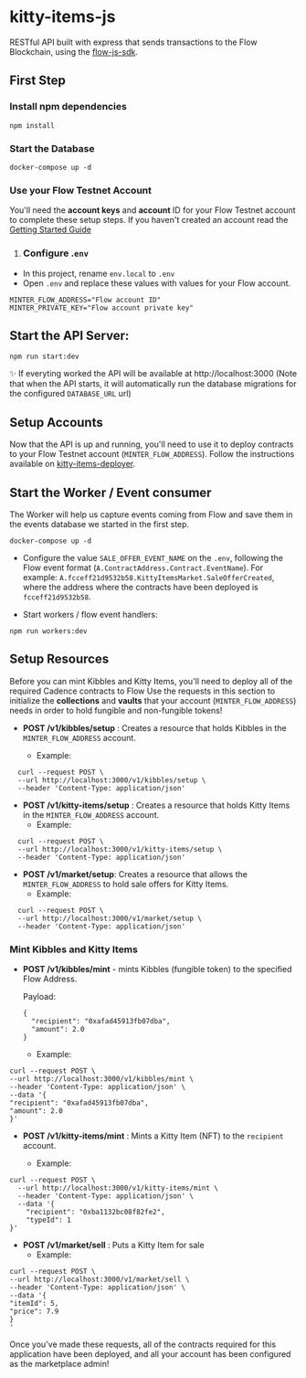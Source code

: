 # kitty-items-js

RESTful API built with express that sends transactions to the Flow Blockchain, using the [flow-js-sdk](https://github.com/onflow/flow-js-sdk/).

## First Step

### Install npm dependencies

```
npm install
```

### Start the Database

```
docker-compose up -d
```

### Use your Flow Testnet Account
You'll need the **account keys** and **account** ID for your Flow Testnet account to complete these setup steps.
If you haven't created an account read the [Getting Started Guide](https://github.com/onflow/kitty-items/tree/mackenzie/updates-readme#-get-started)

1. ### Configure .`env`
- In this project, rename `env.local` to `.env`
- Open `.env` and replace these values with values for your Flow account.
```
MINTER_FLOW_ADDRESS="Flow account ID"  
MINTER_PRIVATE_KEY="Flow account private key"
```

## Start the API Server:

```
npm run start:dev
```
✨ If everyting worked the API will be available at http://localhost:3000
(Note that when the API starts, it will automatically run the database migrations for the configured `DATABASE_URL` url)

## Setup Accounts

Now that the API is up and running, you'll need to use it to deploy contracts to your Flow Testnet account (`MINTER_FLOW_ADDRESS`). 
Follow the instructions available on [kitty-items-deployer](https://github.com/dapperlabs/kitty-items/tree/master/kitty-items-deployer).


## Start the Worker / Event consumer

The Worker will help us capture events coming from Flow and save them in the events database we started in the first step.

```
docker-compose up -d
```

- Configure the value `SALE_OFFER_EVENT_NAME` on the `.env`, following the Flow event
  format (`A.ContractAddress.Contract.EventName`). For example:
  `A.fcceff21d9532b58.KittyItemsMarket.SaleOfferCreated`, where the address where the contracts have been deployed
  is `fcceff21d9532b58`.

- Start workers / flow event handlers:

```
npm run workers:dev
```

## Setup Resources

Before you can mint Kibbles and Kitty Items, you'll need to deploy all of the required Cadence contracts to  Flow 
Use the requests in this section to initialize the **collections** and **vaults** that your account (`MINTER_FLOW_ADDRESS`) needs in order to hold fungible and non-fungible tokens!

- **POST /v1/kibbles/setup** : Creates a resource that holds Kibbles in the `MINTER_FLOW_ADDRESS` account. 
  
  - Example:
  
```
  curl --request POST \
  --url http://localhost:3000/v1/kibbles/setup \
  --header 'Content-Type: application/json'
```  

- **POST /v1/kitty-items/setup** : Creates a resource that holds Kitty Items in the `MINTER_FLOW_ADDRESS` account.
  - Example:
  
```
  curl --request POST \
  --url http://localhost:3000/v1/kitty-items/setup \
  --header 'Content-Type: application/json'
```  

- **POST /v1/market/setup**: Creates a resource that allows the `MINTER_FLOW_ADDRESS` to hold sale offers for Kitty Items.
  - Example:

```
  curl --request POST \
  --url http://localhost:3000/v1/market/setup \
  --header 'Content-Type: application/json'
  ```

### Mint Kibbles and Kitty Items

- **POST /v1/kibbles/mint** - mints Kibbles (fungible token) to the specified Flow Address.

  Payload:
  ```
  {
	"recipient": "0xafad45913fb07dba",
	"amount": 2.0
  }
  ```
    - Example:

```
curl --request POST \
--url http://localhost:3000/v1/kibbles/mint \
--header 'Content-Type: application/json' \
--data '{
"recipient": "0xafad45913fb07dba",
"amount": 2.0
}'
```

- **POST /v1/kitty-items/mint** : Mints a Kitty Item (NFT) to the `recipient` account.

    - Example:

```
curl --request POST \
  --url http://localhost:3000/v1/kitty-items/mint \
  --header 'Content-Type: application/json' \
  --data '{
	"recipient": "0xba1132bc08f82fe2",
	"typeId": 1
}'
```

- **POST /v1/market/sell** : Puts a Kitty Item for sale
    - Example:

```
curl --request POST \
--url http://localhost:3000/v1/market/sell \
--header 'Content-Type: application/json' \
--data '{
"itemId": 5,
"price": 7.9
}
'
```

Once you've made these requests, all of the contracts required for this application have been deployed, and all your account has been configured as the marketplace admin!

